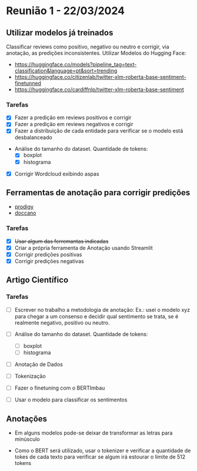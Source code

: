 
# Reunião 1 - 22/03/2024

## Utilizar modelos já treinados
Classificar reviews como positivo, negativo ou neutro e corrigir, via anotação, as predições inconsistentes.
Utilizar Modelos do Hugging Face:
   - https://huggingface.co/models?pipeline_tag=text-classification&language=pt&sort=trending
   - https://huggingface.co/citizenlab/twitter-xlm-roberta-base-sentiment-finetunned
   - https://huggingface.co/cardiffnlp/twitter-xlm-roberta-base-sentiment

### Tarefas
   - [X] Fazer a predição em reviews positivos e corrigir
   - [X] Fazer a predição em reviews negativos e corrigir
   - [X] Fazer a distribuição de cada entidade para verificar se o modelo está desbalanceado
   - Análise do tamanho do dataset. Quantidade de tokens:
     - [X] boxplot
     - [X] histograma
   - [X] Corrigir Wordcloud exibindo aspas

## Ferramentas de anotação para corrigir predições
   - [prodigy](https://prodi.gy/)
   - [doccano](https://github.com/doccano/doccano)

### **Tarefas**
- [X] ~~Usar algum das ferremantas indicadas~~
- [X] Criar a própria ferramenta de Anotação usando Streamlit
- [X] Corrigir predições positivas
- [X] Corrigir predições negativas

## Artigo Científico

### Tarefas
   - [ ] Escrever no trabalho a metodologia de anotação:
  Ex.: usei o modelo xyz para chegar a um consenso e decidir qual sentimento se trata, se é realmente negativo, positivo ou neutro.
   - [ ] Análise do tamanho do dataset. Quantidade de tokens:
     - [ ] boxplot
     - [ ] histograma
   - [ ] Anotação de Dados
   - [ ] Tokenização
   - [ ] Fazer o finetuning com o BERTImbau
   - [ ] Usar o modelo para classificar os sentimentos


## Anotações
- Em alguns modelos pode-se deixar de transformar as letras para minúsculo

- Como o BERT será utilizado, usar o tokenizer e verificar a quantidade de tokes de cada texto para verificar se algum irá estourar o limite de 512 tokens
